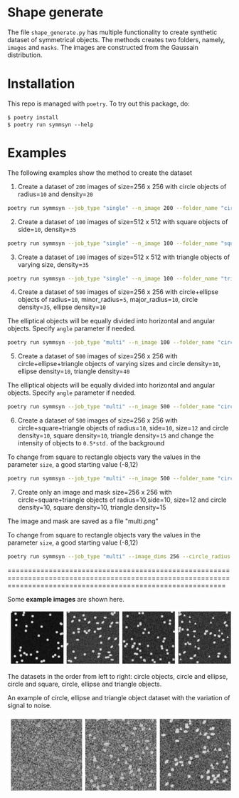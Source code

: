 # Shape generate

The file ```shape_generate.py``` has multiple functionality to create synthetic dataset
of symmetrical objects. The methods creates two folders, namely, ```images``` and ```masks```. The images are constructed from the Gaussain distribution.

# Installation

This repo is managed with `poetry`. To try out this package, do:

```
$ poetry install
$ poetry run symmsyn --help
```

# Examples

The following examples show the method to create the dataset

1. Create a dataset of `200` images of size=256 x 256 with circle objects of radius=`10` and density=`20`
```bash
poetry run symmsyn --job_type "single" --n_image 200 --folder_name "circle_data" --object_type "circle" --image_dims 256 --circle_radius 10 --start_count 45 --end_count 50
```

2. Create a dataset of `100` images of size=512 x 512 with square objects of side=`10`, density=`35`
```bash
poetry run symmsyn --job_type "single" --n_image 100 --folder_name "square_data" --object_type "square" --image_dims 512 --start_count 34 --end_count 35 --square_size 10 10
```

3. Create a dataset of `100` images of size=512 x 512 with triangle objects of varying size, density=`35`
```bash
poetry run symmsyn --job_type "single" --n_image 100 --folder_name "triangle_data" --object_type "triangle" --image_dims 512 --start_count 34 --end_count 35 --size_vary True
```

4. Create a dataset of `500` images of size=256 x 256 with circle+ellipse objects of radius=`10`, minor_radius=`5`, major_radius=`10`, circle density=`35`, ellipse density=`10`

The elliptical objects will be equally divided into horizontal and angular objects. Specify ```angle``` parameter if needed. 
```bash
poetry run symmsyn --job_type "multi" --n_image 100 --folder_name "circle_ellipse_data" --image_dims 256 --circle_radius 10 --circle_start 34 --circle_end 35 --add_ellipse True --ell_count 10 --m_radius 10 --n_radius 5 --ell_angle 45
```

5. Create a dataset of `500` images of size=256 x 256 with circle+ellipse+triangle objects of varying sizes and circle density=`10`, ellipse density=`10`, triangle density=`40`

The elliptical objects will be equally divided into horizontal and angular objects. Specify ```angle``` parameter if needed. 
```bash
poetry run symmsyn --job_type "multi" --n_image 500 --folder_name "circle_ellipse_tri_data" --image_dims 256 --circle_start 9 --circle_end 10 --add_tri True --add_ellipse True --tri_count 40 --ell_count 10 --size_vary True
```

6. Create a dataset of `500` images of size=256 x 256 with circle+square+triangle objects of radius=`10`, side=`10`, size=`12` and circle density=`10`, square density=`10`, triangle density=`15` and change the intensity of objects to `0.5*std.` of the background

To change from square to rectangle objects vary the values in the parameter ```size```, a good starting value (-8,12) 
```bash
poetry run symmsyn --job_type "multi" --n_image 500 --folder_name "circle_square_tri_data" --image_dims 256 --circle_radius 10 --circle_start 9 --circle_end 10 --add_square True --add_tri True --square_size 10 10 --tri_size 12 12 --sq_count 10 --tri_count 15 --intensity_vary True --intensity_ratio 0.5
```

7. Create only an image and mask size=256 x 256 with circle+square+triangle objects of radius=10,side=10, size=12 and circle density=10, square density=10, triangle density=15 

The image and mask are saved as a file "multi.png"

To change from square to rectangle objects vary the values in the parameter ```size```, a good starting value (-8,12) 
```bash
poetry run symmsyn --job_type "multi" --image_dims 256 --circle_radius 10 --circle_start 9 --circle_end 10 --add_square True --add_tri True --square_size 10 10 --tri_size 12 12 --sq_count 10 --tri_count 15 --save_file False
```
=================================================================================================================================================================

Some **example images** are shown here.


![alt text](https://github.com/danushv07/symmetric_synthetic/blob/main/images/initial_dataset.png)

The datasets in the order from left to right: circle objects, circle and ellipse, circle and square, circle, ellipse and triangle objects.

An example of circle, ellipse and triangle object dataset with the variation of signal to noise.

![alt text](https://github.com/danushv07/symmetric_synthetic/blob/main/images/noisy_dataset.png)
